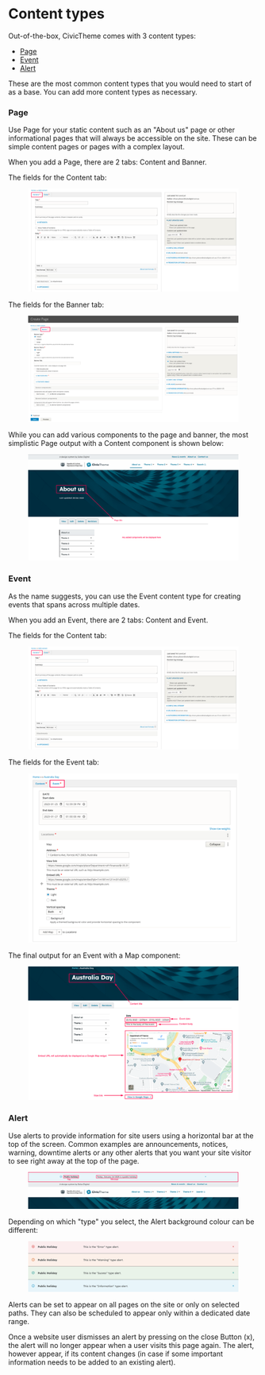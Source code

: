 # Content types

Out-of-the-box, CivicTheme comes with 3 content types:

* [Page](./#contentauthoring-overview-page)
* [Event](./#contentauthoring-overview-event)
* [Alert](./#contentauthoring-overview-alert)

These are the most common content types that you would need to start of as a base. You can add more content types as necessary.

### Page <a href="#contentauthoring-overview-page" id="contentauthoring-overview-page"></a>

Use Page for your static content such as an "About us" page or other informational pages that will always be accessible on the site. These can be simple content pages or pages with a complex layout.

When you add a Page, there are 2 tabs: Content and Banner.

The fields for the Content tab:

<figure><img src="../../.gitbook/assets/b31134e1-1296-456a-9031-b6e46f871eda (1).png" alt=""><figcaption></figcaption></figure>

The fields for the Banner tab:

<figure><img src="../../.gitbook/assets/0b8a23ab-14c4-40ef-b2af-fe163b0e92ba (1) (1).png" alt=""><figcaption></figcaption></figure>

While you can add various components to the page and banner, the most simplistic Page output with a Content component is shown below:

<figure><img src="../../.gitbook/assets/5b082c7b-9fa1-4668-b5b8-b19de890c8b8.png" alt=""><figcaption></figcaption></figure>

### Event <a href="#contentauthoring-overview-event" id="contentauthoring-overview-event"></a>

As the name suggests, you can use the Event content type for creating events that spans across multiple dates.

When you add an Event, there are 2 tabs: Content and Event.

The fields for the Content tab:

<figure><img src="../../.gitbook/assets/b31134e1-1296-456a-9031-b6e46f871eda.png" alt=""><figcaption></figcaption></figure>

The fields for the Event tab:

<figure><img src="../../.gitbook/assets/c3180a94-fd50-4375-baca-f7ab81af4ab1.png" alt=""><figcaption></figcaption></figure>

The final output for an Event with a Map component:

<figure><img src="../../.gitbook/assets/01e6585c-ceac-4f80-b663-d97001f7e266.png" alt=""><figcaption></figcaption></figure>

### Alert <a href="#contentauthoring-overview-alert" id="contentauthoring-overview-alert"></a>

Use alerts to provide information for site users using a horizontal bar at the top of the screen. Common examples are announcements, notices, warning, downtime alerts or any other alerts that you want your site visitor to see right away at the top of the page.

<figure><img src="../../.gitbook/assets/4870b026-88ac-415b-b540-8c7511c23a29.png" alt=""><figcaption></figcaption></figure>

Depending on which "type" you select, the Alert background colour can be different:

<figure><img src="../../.gitbook/assets/e540d074-438c-4cdb-bbfe-29e1b0ac7aae.png" alt=""><figcaption></figcaption></figure>

Alerts can be set to appear on all pages on the site or only on selected paths. They can also be scheduled to appear only within a dedicated date range.

Once a website user dismisses an alert by pressing on the close Button (x), the alert will no longer appear when a user visits this page again. The alert, however appear, if its content changes (in case if some important information needs to be added to an existing alert).
